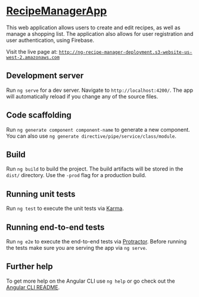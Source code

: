 # [RecipeManagerApp](http://ng-recipe-manager-deployment.s3-website-us-west-2.amazonaws.com/signin)

This web application allows users to create and edit recipes, as well as manage a shopping list. The application also allows for user registration and user authentication, using Firebase.

Visit the live page at: [`http://ng-recipe-manager-deployment.s3-website-us-west-2.amazonaws.com`](http://ng-recipe-manager-deployment.s3-website-us-west-2.amazonaws.com)

## Development server

Run `ng serve` for a dev server. Navigate to `http://localhost:4200/`. The app will automatically reload if you change any of the source files.

## Code scaffolding

Run `ng generate component component-name` to generate a new component. You can also use `ng generate directive/pipe/service/class/module`.

## Build

Run `ng build` to build the project. The build artifacts will be stored in the `dist/` directory. Use the `-prod` flag for a production build.

## Running unit tests

Run `ng test` to execute the unit tests via [Karma](https://karma-runner.github.io).

## Running end-to-end tests

Run `ng e2e` to execute the end-to-end tests via [Protractor](http://www.protractortest.org/).
Before running the tests make sure you are serving the app via `ng serve`.

## Further help

To get more help on the Angular CLI use `ng help` or go check out the [Angular CLI README](https://github.com/angular/angular-cli/blob/master/README.md).
